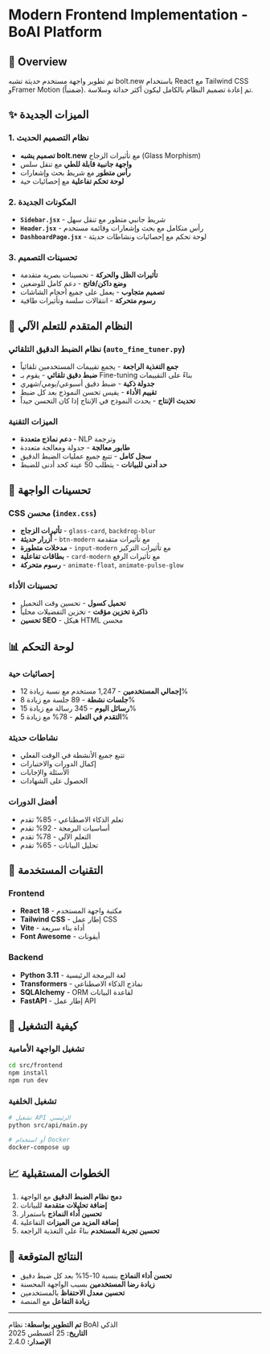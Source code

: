 # Modern Frontend Implementation - BoAI Platform

## 🎯 Overview

تم تطوير واجهة مستخدم حديثة تشبه bolt.new باستخدام React مع Tailwind CSS وFramer Motion (ضمنياً). تم إعادة تصميم النظام بالكامل ليكون أكثر حداثة وسلاسة.

## ✨ الميزات الجديدة

### 1. نظام التصميم الحديث
- **تصميم يشبه bolt.new** مع تأثيرات الزجاج (Glass Morphism)
- **واجهة جانبية قابلة للطي** مع تنقل سلس
- **رأس متطور** مع شريط بحث وإشعارات
- **لوحة تحكم تفاعلية** مع إحصائيات حية

### 2. المكونات الجديدة
- **`Sidebar.jsx`** - شريط جانبي متطور مع تنقل سهل
- **`Header.jsx`** - رأس متكامل مع بحث وإشعارات وقائمة مستخدم
- **`DashboardPage.jsx`** - لوحة تحكم مع إحصائيات ونشاطات حديثة

### 3. تحسينات التصميم
- **تأثيرات الظل والحركة** - تحسينات بصرية متقدمة
- **وضع داكن/فاتح** - دعم كامل للوضعين
- **تصميم متجاوب** - يعمل على جميع أحجام الشاشات
- **رسوم متحركة** - انتقالات سلسة وتأثيرات طافية

## 🚀 النظام المتقدم للتعلم الآلي

### نظام الضبط الدقيق التلقائي (`auto_fine_tuner.py`)
- **جمع التغذية الراجعة** - يجمع تقييمات المستخدمين تلقائياً
- **ضبط دقيق تلقائي** - يقوم بـ Fine-tuning بناءً على التقييمات
- **جدولة ذكية** - ضبط دقيق أسبوعي/يومي/شهري
- **تقييم الأداء** - يقيس تحسن النموذج بعد كل ضبط
- **تحديث الإنتاج** - يحدث النموذج في الإنتاج إذا كان التحسن جيداً

### الميزات التقنية
- **دعم نماذج متعددة** - NLP وترجمة
- **طابور معالجة** - جدولة ومعالجة متعددة
- **سجل كامل** - تتبع جميع عمليات الضبط الدقيق
- **حد أدنى للبيانات** - يتطلب 50 عينة كحد أدنى للضبط

## 🎨 تحسينات الواجهة

### CSS محسن (`index.css`)
- **تأثيرات الزجاج** - `glass-card`, `backdrop-blur`
- **أزرار حديثة** - `btn-modern` مع تأثيرات متقدمة
- **مدخلات متطورة** - `input-modern` مع تأثيرات التركيز
- **بطاقات تفاعلية** - `card-modern` مع تأثيرات الرفع
- **رسوم متحركة** - `animate-float`, `animate-pulse-glow`

### تحسينات الأداء
- **تحميل كسول** - تحسين وقت التحميل
- **ذاكرة تخزين مؤقت** - تخزين التفضيلات محلياً
- **تحسين SEO** - هيكل HTML محسن

## 📊 لوحة التحكم

### إحصائيات حية
- **إجمالي المستخدمين** - 1,247 مستخدم مع نسبة زيادة 12%
- **جلسات نشطة** - 89 جلسة مع زيادة 8%
- **رسائل اليوم** - 345 رسالة مع زيادة 15%
- **التقدم في التعلم** - 78% مع زيادة 5%

### نشاطات حديثة
- تتبع جميع الأنشطة في الوقت الفعلي
- إكمال الدورات والاختبارات
- الأسئلة والإجابات
- الحصول على الشهادات

### أفضل الدورات
- تعلم الذكاء الاصطناعي - 85% تقدم
- أساسيات البرمجة - 92% تقدم  
- التعلم الآلي - 78% تقدم
- تحليل البيانات - 65% تقدم

## 🔧 التقنيات المستخدمة

### Frontend
- **React 18** - مكتبة واجهة المستخدم
- **Tailwind CSS** - إطار عمل CSS
- **Vite** - أداة بناء سريعة
- **Font Awesome** - أيقونات

### Backend
- **Python 3.11** - لغة البرمجة الرئيسية
- **Transformers** - نماذج الذكاء الاصطناعي
- **SQLAlchemy** - ORM لقاعدة البيانات
- **FastAPI** - إطار عمل API

## 🚀 كيفية التشغيل

### تشغيل الواجهة الأمامية
```bash
cd src/frontend
npm install
npm run dev
```

### تشغيل الخلفية
```bash
# تشغيل API الرئيسي
python src/api/main.py

# أو استخدام Docker
docker-compose up
```

## 📈 الخطوات المستقبلية

1. **دمج نظام الضبط الدقيق** مع الواجهة
2. **إضافة تحليلات متقدمة** للبيانات
3. **تحسين أداء النماذج** باستمرار
4. **إضافة المزيد من الميزات** التفاعلية
5. **تحسين تجربة المستخدم** بناءً على التغذية الراجعة

## 🎯 النتائج المتوقعة

- **تحسن أداء النماذج** بنسبة 10-15% بعد كل ضبط دقيق
- **زيادة رضا المستخدمين** بسبب الواجهة المحسنة
- **تحسين معدل الاحتفاظ** بالمستخدمين
- **زيادة التفاعل** مع المنصة

---

**تم التطوير بواسطة:** نظام BoAI الذكي  
**التاريخ:** 25 أغسطس 2025  
**الإصدار:** 2.4.0
